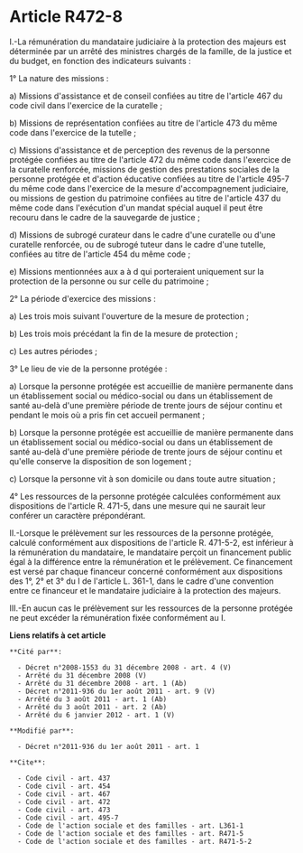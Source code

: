 # Article R472-8

I.-La rémunération du mandataire judiciaire à la protection des majeurs est déterminée par un arrêté des ministres chargés de
la famille, de la justice et du budget, en fonction des indicateurs suivants : 

1° La nature des missions : 

a) Missions d'assistance et de conseil confiées au titre de l'article 467 du code civil dans l'exercice de la curatelle ; 

b) Missions de représentation confiées au titre de l'article 473 du même code dans l'exercice de la tutelle ; 

c) Missions d'assistance et de perception des revenus de la personne protégée confiées au titre de l'article 472 du même code
dans l'exercice de la curatelle renforcée, missions de gestion des prestations sociales de la personne protégée et d'action
éducative confiées au titre de l'article 495-7 du même code dans l'exercice de la mesure d'accompagnement judiciaire, ou
missions de gestion du patrimoine confiées au titre de l'article 437 du même code dans l'exécution d'un mandat spécial auquel
il peut être recouru dans le cadre de la sauvegarde de justice ; 

d) Missions de subrogé curateur dans le cadre d'une curatelle ou d'une curatelle renforcée, ou de subrogé tuteur dans le
cadre d'une tutelle, confiées au titre de l'article 454 du même code ; 

e) Missions mentionnées aux a à d qui porteraient uniquement sur la protection de la personne ou sur celle du patrimoine ; 

2° La période d'exercice des missions : 

a) Les trois mois suivant l'ouverture de la mesure de protection ; 

b) Les trois mois précédant la fin de la mesure de protection ; 

c) Les autres périodes ; 

3° Le lieu de vie de la personne protégée : 

a) Lorsque la personne protégée est accueillie de manière permanente dans un établissement social ou médico-social ou dans un
établissement de santé au-delà d'une première période de trente jours de séjour continu et pendant le mois où a pris fin cet
accueil permanent ; 

b) Lorsque la personne protégée est accueillie de manière permanente dans un établissement social ou médico-social ou dans un
établissement de santé au-delà d'une première période de trente jours de séjour continu et qu'elle conserve la disposition de
son logement ; 

c) Lorsque la personne vit à son domicile ou dans toute autre situation ; 

4° Les ressources de la personne protégée calculées conformément aux dispositions de l'article R. 471-5, dans une mesure qui
ne saurait leur conférer un caractère prépondérant. 

II.-Lorsque le prélèvement sur les ressources de la personne protégée, calculé conformément aux dispositions de l'article R.
471-5-2, est inférieur à la rémunération du mandataire, le mandataire perçoit un financement public égal à la différence
entre la rémunération et le prélèvement. Ce financement est versé par chaque financeur concerné conformément aux dispositions
des 1°, 2° et 3° du I de l'article L. 361-1, dans le cadre d'une convention entre ce financeur et le mandataire judiciaire à
la protection des majeurs. 

III.-En aucun cas le prélèvement sur les ressources de la personne protégée ne peut excéder la rémunération fixée
conformément au I.

**Liens relatifs à cet article**

	**Cité par**:

	  - Décret n°2008-1553 du 31 décembre 2008 - art. 4 (V)
	  - Arrêté du 31 décembre 2008 (V)
	  - Arrêté du 31 décembre 2008 - art. 1 (Ab)
	  - Décret n°2011-936 du 1er août 2011 - art. 9 (V)
	  - Arrêté du 3 août 2011 - art. 1 (Ab)
	  - Arrêté du 3 août 2011 - art. 2 (Ab)
	  - Arrêté du 6 janvier 2012 - art. 1 (V)

	**Modifié par**:

	  - Décret n°2011-936 du 1er août 2011 - art. 1

	**Cite**:

	  - Code civil - art. 437
	  - Code civil - art. 454
	  - Code civil - art. 467
	  - Code civil - art. 472
	  - Code civil - art. 473
	  - Code civil - art. 495-7
	  - Code de l'action sociale et des familles - art. L361-1
	  - Code de l'action sociale et des familles - art. R471-5
	  - Code de l'action sociale et des familles - art. R471-5-2

